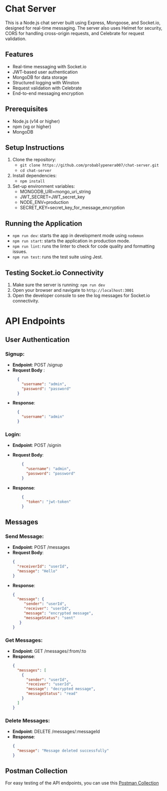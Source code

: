 # Chat Server
This is a Node.js chat server built using Express, Mongoose, and Socket.io, designed for real-time messaging. The server also uses Helmet for security, CORS for handling cross-origin requests, and Celebrate for request validation.

## Features
- Real-time messaging with Socket.io
- JWT-based user authentication
- MongoDB for data storage
- Structured logging with Winston
- Request validation with Celebrate
- End-to-end messaging encryption

## Prerequisites
- Node.js (v14 or higher)
- npm (vg or higher)
- MongoDB

## Setup Instructions

1. Clone the repository:
   - `git clone https://github.com/probablypenera007/chat-server.git`
   - `cd chat-server`
2. Install dependencies: 
    - `npm install`
3. Set-up environment variables:
    - MONGODB_URI=mongo_uri_string
    - JWT_SECRET=JWT_secret_key 
    - NODE_ENV=production
    - SECRET_KEY=secret_key_for_message_encryption
    
## Running the Application
- `npm run dev`: starts the app in development mode using `nodemon`
- `npm run start`: starts the application in production mode.
- `npm run lint`: runs the linter to check for code quality and formatting issues.
- `npm run test`: runs the test suite using Jest. 

## Testing Socket.io Connectivity

1. Make sure the server is running: `npm run dev`
2. Open your browser and navigate to `http://localhost:3001`
3. Open the developer console to see the log messages for Socket.io connectivity.

# API Endpoints

## User Authentication
### Signup:
- **Endpoint**: POST /signup
- **Request Body** : 
    ```json
      { 
        "username": "admin", 
        "password": "password" 
      }
    ```
- **Response**: 
    ```json
      { 
        "username": "admin" 
      }
    ```



### Login:
- **Endpoint**: POST /signin
- **Request Body**:
    ```json
        { 
          "username": "admin", 
          "password": "password" 
        }
    ```


- **Response**: 
    ```json
        {
          "token": "jwt-token" 
        }
    ```



## Messages

### Send Message:
- **Endpoint**: POST /messages
- **Request Body**:
    ```json
    { 
      "receiverId": "userId", 
      "message": "Hello" 
    }
    ```
- **Response**:
    ```json
    { 
      "message": { 
         "sender": "userId", 
         "receiver": "userId", 
         "message": "encrypted message", 
         "messageStatus": "sent" 
       } 
    }
    ```

### Get Messages:
- **Endpoint**: GET /messages/:from/:to
- **Response**:
    ```json
    { 
      "messages": [
        { 
          "sender": "userId", 
          "receiver": "userId", 
          "message": "decrypted message", 
          "messageStatus": "read" 
        }
      ] 
    }
    ```

### Delete Messages:
- **Endpoint**: DELETE /messages/:messageId
- **Response**:
    ```json
    { 
      "message": "Message deleted successfully" 
    }
    ```

## Postman Collection
For easy testing of the API endpoints, you can use this [Postman Collection](./chat-server.postman_collection.json)
